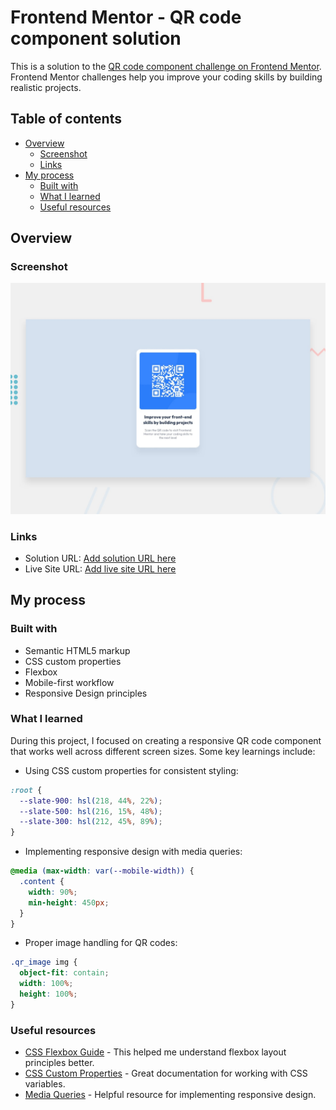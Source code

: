 # Frontend Mentor - QR code component solution

This is a solution to the [QR code component challenge on Frontend Mentor](https://www.frontendmentor.io/challenges/qr-code-component-iux_sIO_H). Frontend Mentor challenges help you improve your coding skills by building realistic projects.

## Table of contents

- [Overview](#overview)
  - [Screenshot](#screenshot)
  - [Links](#links)
- [My process](#my-process)
  - [Built with](#built-with)
  - [What I learned](#what-i-learned)
  - [Useful resources](#useful-resources)

## Overview

### Screenshot

![QR Code Component Preview](./src/assets/images/preview.jpg)

### Links

- Solution URL: [Add solution URL here](https://your-solution-url.com)
- Live Site URL: [Add live site URL here](https://your-live-site-url.com)

## My process

### Built with

- Semantic HTML5 markup
- CSS custom properties
- Flexbox
- Mobile-first workflow
- Responsive Design principles

### What I learned

During this project, I focused on creating a responsive QR code component that works well across different screen sizes. Some key learnings include:

- Using CSS custom properties for consistent styling:

```css
:root {
  --slate-900: hsl(218, 44%, 22%);
  --slate-500: hsl(216, 15%, 48%);
  --slate-300: hsl(212, 45%, 89%);
}
```

- Implementing responsive design with media queries:

```css
@media (max-width: var(--mobile-width)) {
  .content {
    width: 90%;
    min-height: 450px;
  }
}
```

- Proper image handling for QR codes:

```css
.qr_image img {
  object-fit: contain;
  width: 100%;
  height: 100%;
}
```

### Useful resources

- [CSS Flexbox Guide](https://css-tricks.com/snippets/css/a-guide-to-flexbox/) - This helped me understand flexbox layout principles better.
- [CSS Custom Properties](https://developer.mozilla.org/en-US/docs/Web/CSS/Using_CSS_custom_properties) - Great documentation for working with CSS variables.
- [Media Queries](https://developer.mozilla.org/en-US/docs/Web/CSS/Media_Queries) - Helpful resource for implementing responsive design.
